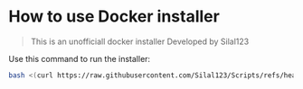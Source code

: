 # How to use Docker installer
> This is an unofficiall docker installer Developed by Silal123

Use this command to run the installer:
```bash
bash <(curl https://raw.githubusercontent.com/Silal123/Scripts/refs/heads/main/installer/docker.sh)
```
